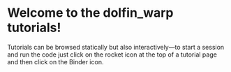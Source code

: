 # Welcome to the dolfin_warp tutorials!

Tutorials can be browsed statically but also interactively—to start a session and run the code just click on the rocket icon at the top of a tutorial page and then click on the Binder icon.
